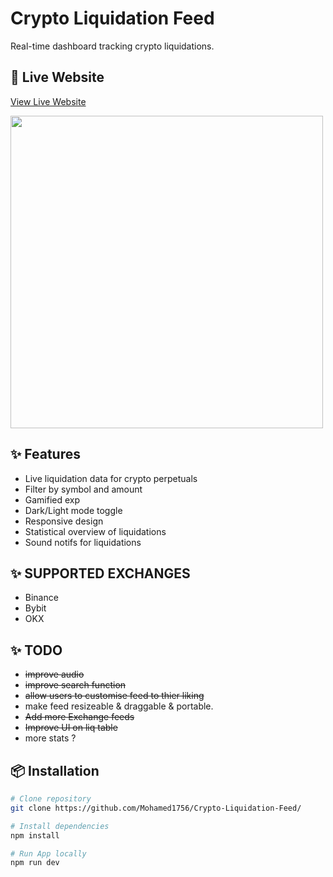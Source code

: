 # Crypto Liquidation Feed 

Real-time dashboard tracking crypto liquidations.

## 🚀 Live Website
[View Live Website](https://cryptoliqfeed.netlify.app)

<img src="https://github.com/user-attachments/assets/ab7f564e-7509-4a29-b81b-657eab833e29" width="500" />


## ✨ Features
- Live liquidation data for crypto perpetuals
- Filter by symbol and amount
- Gamified exp
- Dark/Light mode toggle
- Responsive design
- Statistical overview of liquidations
- Sound notifs for liquidations

## ✨ SUPPORTED EXCHANGES 
- Binance 
- Bybit
- OKX 

## ✨ TODO
- ~~improve audio~~
- ~~improve search function~~
- ~~allow users to customise feed to thier liking~~
- make feed resizeable & draggable & portable. 
- ~~Add more Exchange feeds~~
- ~~Improve UI on liq table~~
- more stats ? 


## 📦 Installation

```bash
# Clone repository
git clone https://github.com/Mohamed1756/Crypto-Liquidation-Feed/

# Install dependencies
npm install

# Run App locally 
npm run dev


